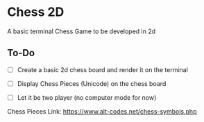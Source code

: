 # Chess 2D

A basic terminal Chess Game to be developed in 2d

## To-Do

- [ ] Create a basic 2d chess board and render it on the terminal
- [ ] Display Chess Pieces (Unicode) on the chess board
- [ ] Let it be two player (no computer mode for now)


Chess Pieces Link: https://www.alt-codes.net/chess-symbols.php
